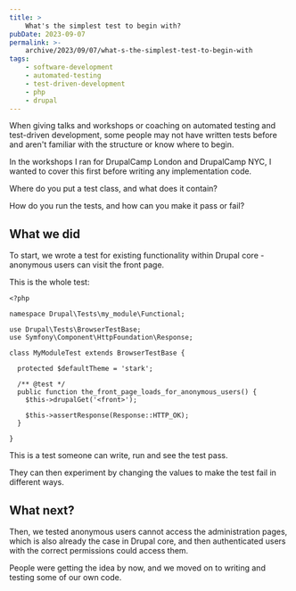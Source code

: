 ```yaml
---
title: >
    What's the simplest test to begin with?
pubDate: 2023-09-07
permalink: >-
    archive/2023/09/07/what-s-the-simplest-test-to-begin-with
tags:
    - software-development
    - automated-testing
    - test-driven-development
    - php
    - drupal
---
```


When giving talks and workshops or coaching on automated testing and test-driven development, some people may not have written tests before and aren't familiar with the structure or know where to begin.

In the workshops I ran for DrupalCamp London and DrupalCamp NYC, I wanted to cover this first before writing any implementation code.

Where do you put a test class, and what does it contain?

How do you run the tests, and how can you make it pass or fail?

## What we did

To start, we wrote a test for existing functionality within Drupal core - anonymous users can visit the front page.

This is the whole test:

```language-php
<?php

namespace Drupal\Tests\my_module\Functional;

use Drupal\Tests\BrowserTestBase;
use Symfony\Component\HttpFoundation\Response;

class MyModuleTest extends BrowserTestBase {

  protected $defaultTheme = 'stark';

  /** @test */
  public function the_front_page_loads_for_anonymous_users() {
    $this->drupalGet('<front>');

    $this->assertResponse(Response::HTTP_OK);
  }

}
```

This is a test someone can write, run and see the test pass.

They can then experiment by changing the values to make the test fail in different ways.

## What next?

Then, we tested anonymous users cannot access the administration pages, which is also already the case in Drupal core, and then authenticated users with the correct permissions could access them.

People were getting the idea by now, and we moved on to writing and testing some of our own code.
